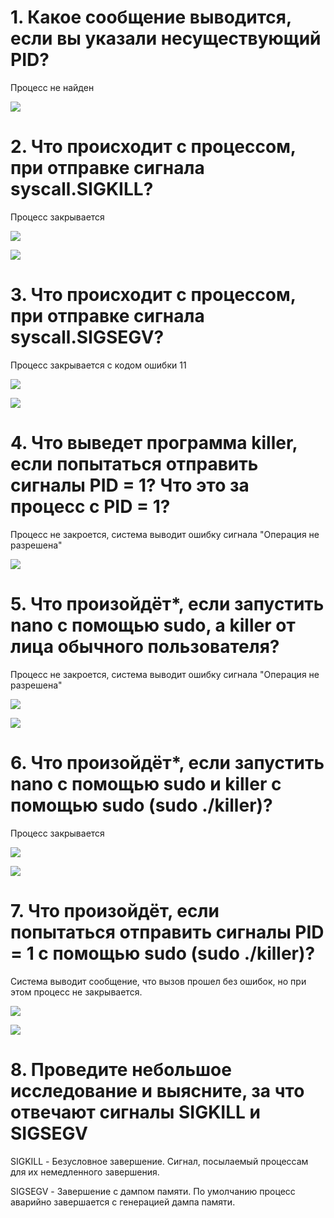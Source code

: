 # 1. Какое сообщение выводится, если вы указали несуществующий PID?

Процесс не найден

![](/pic/um.png)

# 2. Что происходит с процессом, при отправке сигнала syscall.SIGKILL?

Процесс закрывается

![](/pic/dois.um.png)

![](/pic/dois.dois.png)

# 3. Что происходит с процессом, при отправке сигнала syscall.SIGSEGV?

Процесс закрывается с кодом ошибки 11

![](/pic/tres.um.png)

![](/pic/tres.dois.png)

# 4. Что выведет программа killer, если попытаться отправить сигналы PID = 1? Что это за процесс с PID = 1?

Процесс не закроется, система выводит ошибку сигнала "Операция не разрешена"

![](/pic/quatro.png)

# 5. Что произойдёт*, если запустить nano с помощью sudo, а killer от лица обычного пользователя?

Процесс не закроется, система выводит ошибку сигнала "Операция не разрешена"

![](/pic/cinco.um.png)

![](/pic/cinco.dois.png)

# 6. Что произойдёт*, если запустить nano с помощью sudo и killer с помощью sudo (sudo ./killer)?

Процесс закрывается

![](/pic/seis.um.png)

![](/pic/seis.dois.png)

# 7. Что произойдёт, если попытаться отправить сигналы PID = 1 с помощью sudo (sudo ./killer)?

Система выводит сообщение, что вызов прошел без ошибок, но при этом процесс не закрывается.

![](/pic/sete.um.png)

![](/pic/sete.dois.png)

# 8. Проведите небольшое исследование и выясните, за что отвечают сигналы SIGKILL и SIGSEGV

SIGKILL	- Безусловное завершение. Cигнал, посылаемый процессам для их немедленного завершения.

SIGSEGV	- Завершение с дампом памяти. По умолчанию процесс аварийно завершается с генерацией дампа памяти.
